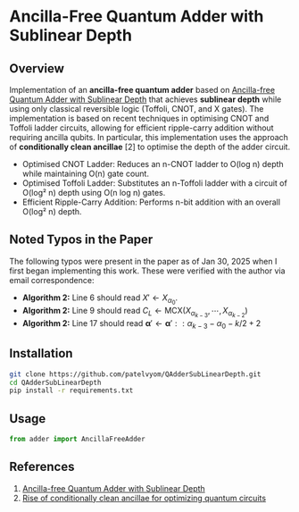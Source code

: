 # Ancilla-Free Quantum Adder with Sublinear Depth

## Overview
Implementation of an **ancilla-free quantum adder** based on [Ancilla-free Quantum Adder with Sublinear Depth](http://arxiv.org/abs/2501.16802)
that achieves **sublinear depth** while using only classical reversible logic (Toffoli, CNOT, and X gates). The
implementation is based on recent techniques in optimising CNOT and Toffoli ladder circuits, allowing for efficient
ripple-carry addition without requiring ancilla qubits. In particular, this implementation uses the
approach of **conditionally clean ancillae** [2] to optimise the depth of the adder circuit.

- Optimised CNOT Ladder: Reduces an n-CNOT ladder to O(log n) depth while maintaining O(n) gate count.
- Optimised Toffoli Ladder: Substitutes an n-Toffoli ladder with a circuit of O(log² n) depth using O(n log n) gates.
- Efficient Ripple-Carry Addition: Performs n-bit addition with an overall O(log² n) depth.

## Noted Typos in the Paper
The following typos were present in the paper as of Jan 30, 2025 when I first began implementing this
work. These were verified with the author via email correspondence:

- **Algorithm 2:** Line 6 should read $X' \leftarrow X_{\alpha_0}$.
- **Algorithm 2:** Line 9 should read $C_L \leftarrow \text{MCX}(X_{\alpha_{k-3}}, \cdots, X_{\alpha_{k-2}} )$
- **Algorithm 2:** Line 17 should read $\bm{\alpha}' \leftarrow \bm{\alpha}'::\alpha_{k-3} - \alpha_0 - k/2 + 2$

## Installation
```bash
git clone https://github.com/patelvyom/QAdderSubLinearDepth.git
cd QAdderSubLinearDepth
pip install -r requirements.txt
```

## Usage
```python
from adder import AncillaFreeAdder

```

## References
1. [Ancilla-free Quantum Adder with Sublinear Depth](http://arxiv.org/abs/2501.16802)
2. [Rise of conditionally clean ancillae for optimizing quantum circuits](https://arxiv.org/abs/2407.17966)